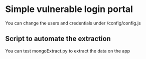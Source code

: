 # Simple vulnerable login portal

You can change the users and credentials under /config/config.js

## Script to automate the extraction

You can test mongoExtract.py to extract the data on the app
